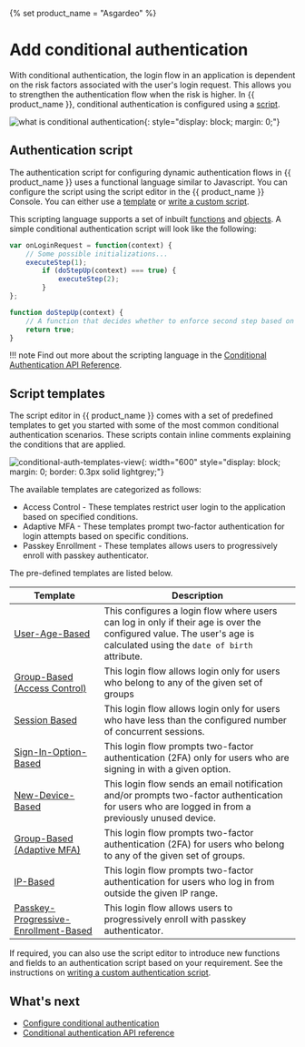 {% set product_name = "Asgardeo" %}

# Add conditional authentication

With conditional authentication, the login flow in an application is dependent on the risk factors associated with the user's login request.
This allows you to strengthen the authentication flow when the risk is higher. In {{ product_name }}, conditional authentication is configured using a [script](#authentication-script).

![what is conditional authentication]({{base_path}}/assets/img/guides/conditional-auth/conditional-auth-intro.png){: style="display: block; margin: 0;"}

## Authentication script

The authentication script for configuring dynamic authentication flows in {{ product_name }} uses a functional language similar to Javascript. You can configure the script using the script editor in the {{ product_name }} Console. You can either use a [template](#script-templates) or [write a custom script]({{base_path}}/guides/authentication/conditional-auth/write-your-first-script/).

This scripting language supports a set of inbuilt [functions]({{base_path}}/references/conditional-auth/api-reference/#utility-functions) and [objects]({{base_path}}/references/conditional-auth/api-reference/#object-reference). A simple conditional authentication script will look like the following:

```js
var onLoginRequest = function(context) {
    // Some possible initializations...
    executeStep(1);
        if (doStepUp(context) === true) { 
            executeStep(2);
        }
};

function doStepUp(context) {
    // A function that decides whether to enforce second step based on the request context.
    return true;
}
```

!!! note
    Find out more about the scripting language in the [Conditional Authentication API Reference]({{base_path}}/references/conditional-auth/api-reference/).

## Script templates

The script editor in {{ product_name }} comes with a set of predefined templates to get you started with some of the most common conditional authentication scenarios. These scripts contain inline comments explaining the conditions that are applied.

![conditional-auth-templates-view]({{base_path}}/assets/img/guides/conditional-auth/conditional-auth-templates.png){: width="600" style="display: block; margin: 0; border: 0.3px solid lightgrey;"}

<!--
You can define scripts that can consider the following evaluation criteria:

- User attributes
- User behavior
- Authentication Request Attributes
- Application attributes

You can define dynamic authentication flows that can perform actions similar to the following:

- Control the authentication step selection
- Change user attributes
- Send email notifications
- Redirect users to an error page etc. 

We will discuss the scenario that the template covers, the prerequisites, the
required parameters, the default authentication steps, and how you can try out the behavior of this template.
-->

The available templates are categorized as follows:

- Access Control - These templates restrict user login to the application based on specified conditions.
- Adaptive MFA - These templates prompt two-factor authentication for login attempts based on specific conditions.
- Passkey Enrollment - These templates allows users to progressively enroll with passkey authenticator.

The pre-defined templates are listed below.

| Template  | Description |
|-----------|-------------|
| [User-Age-Based]({{base_path}}/guides/authentication/conditional-auth/user-age-based-template/) | This configures a login flow where users can log in only if their age is over the configured value. The user's age is calculated using the `date of birth` attribute. |
| [Group-Based (Access Control)]({{base_path}}/guides/authentication/conditional-auth/group-based-template-access-control/) | This login flow allows login only for users who belong to any of the given set of groups  |
| [Session Based]({{base_path}}/guides/authentication/conditional-auth/concurrent-sessions-based-template/) | This login flow allows login only for users who have less than the configured number of concurrent sessions.  |
| [Sign-In-Option-Based]({{base_path}}/guides/authentication/conditional-auth/sign-in-option-based-template/) | This login flow prompts two-factor authentication (2FA) only for users who are signing in with a given option.  |
| [New-Device-Based]({{base_path}}/guides/authentication/conditional-auth/new-device-based-template/) | This login flow sends an email notification and/or prompts two-factor authentication for users who are logged in from a previously unused device. |
| [Group-Based (Adaptive MFA)]({{base_path}}/guides/authentication/conditional-auth/group-based-template/)  | This login flow prompts two-factor authentication (2FA) for users who belong to any of the given set of groups. |
| [IP-Based]({{base_path}}/guides/authentication/conditional-auth/ip-based-template/) | This login flow prompts two-factor authentication for users who log in from outside the given IP range. |
| [Passkey-Progressive-Enrollment-Based]({{base_path}}/guides/authentication/conditional-auth/passkey-progressive-enrollment-based-template/) | This login flow allows users to progressively enroll with passkey authenticator. |

If required, you can also use the script editor to introduce new functions and fields to an authentication script based on your requirement. See the instructions on [writing a custom authentication script]({{base_path}}/guides/authentication/conditional-auth/write-your-first-script/).

## What's next

- [Configure conditional authentication]({{base_path}}/guides/authentication/conditional-auth/configure-conditional-auth/)
- [Conditional authentication API reference]({{base_path}}/references/conditional-auth/api-reference/)
